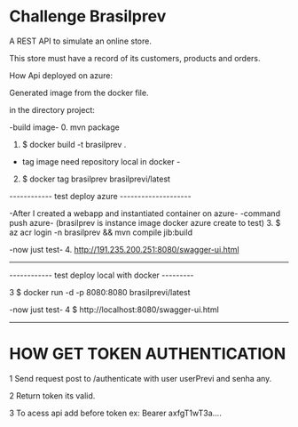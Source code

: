 # Challenge Brasilprev 
A REST API to simulate an online store.

This store must have a record of its customers, products and orders.

How Api deployed on azure:

Generated image from the docker file.

in the directory project:

-build image-
0. mvn package

1. $ docker build -t brasilprev .

- tag image need repository local in docker -
2. $ docker tag brasilprev brasilprevi/latest

------------ test deploy azure --------------------

-After I created a webapp and instantiated container on azure-
-command push azure- (brasilprev is instance image docker azure create to test)
3.  $ az acr login -n brasilprev && mvn compile jib:build

-now just test-
4. http://191.235.200.251:8080/swagger-ui.html

-----------------------------------------------------

------------ test deploy local with docker  ---------

3 $ docker run -d -p 8080:8080 brasilprevi/latest

-now just test-
4 $ http://localhost:8080/swagger-ui.html

-----------------------------------------------------

# HOW GET TOKEN AUTHENTICATION

1 Send request post to /authenticate  with user userPrevi and senha any.

2 Return token its valid.

3 To acess api add before token ex: Bearer axfgT1wT3a....




